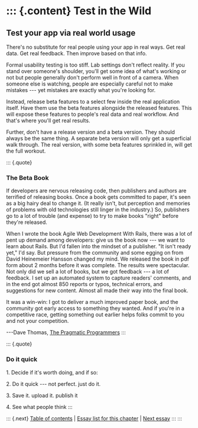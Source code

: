 ::: {.content}
Test in the Wild
================

Test your app via real world usage
----------------------------------

There\'s no substitute for real people using your app in real ways. Get
real data. Get real feedback. Then improve based on that info.

Formal usability testing is too stiff. Lab settings don\'t reflect
reality. If you stand over someone\'s shoulder, you\'ll get some idea of
what\'s working or not but people generally don\'t perform well in front
of a camera. When someone else is watching, people are especially
careful not to make mistakes --- yet mistakes are exactly what you\'re
looking for.

Instead, release beta features to a select few inside the real
application itself. Have them use the beta features alongside the
released features. This will expose these features to people\'s real
data and real workflow. And that\'s where you\'ll get real results.

Further, don\'t have a release version and a beta version. They should
always be the same thing. A separate beta version will only get a
superficial walk through. The real version, with some beta features
sprinkled in, will get the full workout.

::: {.quote}
### The Beta Book

If developers are nervous releasing code, then publishers and authors
are terrified of releasing books. Once a book gets committed to paper,
it\'s seen as a big hairy deal to change it. (It really isn\'t, but
perception and memories of problems with old technologies still linger
in the industry.) So, publishers go to a lot of trouble (and expense) to
try to make books \"right\" before they\'re released.

When I wrote the book Agile Web Development With Rails, there was a lot
of pent up demand among developers: give us the book now --- we want to
learn about Rails. But I\'d fallen into the mindset of a publisher. \"It
isn\'t ready yet,\" I\'d say. But pressure from the community and some
egging on from David Heinemeier Hansson changed my mind. We released the
book in pdf form about 2 months before it was complete. The results were
spectacular. Not only did we sell a lot of books, but we got feedback
--- a lot of feedback. I set up an automated system to capture readers\'
comments, and in the end got almost 850 reports or typos, technical
errors, and suggestions for new content. Almost all made their way into
the final book.

It was a win-win: I got to deliver a much improved paper book, and the
community got early access to something they wanted. And if you\'re in a
competitive race, getting something out earlier helps folks commit to
you and not your competition.

---Dave Thomas, [The Pragmatic
Programmers](http://www.pragmaticprogrammer.com/)
:::

::: {.quote}
### Do it quick

1\. Decide if it\'s worth doing, and if so:

2\. Do it quick --- not perfect. just do it.

3\. Save it. upload it. publish it

4\. See what people think
:::

::: {.next}
[Table of contents](toc.php) \| [Essay list for this
chapter](toc.php#ch06) \| [Next essay](ch06_Shrink_Your_Time.php)
:::
:::
